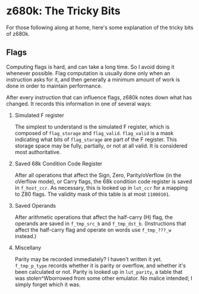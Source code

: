 z680k: The Tricky Bits
======================

For those following along at home, here's some explanation of the
tricky bits of z680k.

Flags
-----

Computing flags is hard, and can take a long time.  So I avoid doing
it whenever possible.  Flag computation is usually done only when an
instruction asks for it, and then generally a minimum amount of work
is done in order to maintain performance.

After every instruction that can influence flags, z680k notes down
what has changed.  It records this information in one of several ways:

1. Simulated F register

   The simplest to understand is the simulated F register, which is
   composed of `flag_storage` and `flag_valid`.  `flag_valid` is a
   mask indicating what bits of `flag_storage` are part of the F
   register.  This storage space may be fully, partially, or not at
   all valid.  It is considered most authoritative.

2. Saved 68k Condition Code Register

   After all operations that affect the Sign, Zero, Parity/oVerflow
   (in the oVerflow mode), or Carry flags, the 68k condition code
   register is saved in `f_host_ccr`.  As necessary, this is looked up
   in `lut_ccr` for a mapping to Z80 flags.  The validity mask of this
   table is at most `11000101`.

3. Saved Operands

   After arithmetic operations that affect the half-carry (H) flag,
   the operands are saved in `f_tmp_src_b` and `f_tmp_dst_b`.
   (Instructions that affect the half-carry flag and operate on words
   use `f_tmp_???_w` instead.)

4. Miscellany

   Parity may be recorded immediately?  I haven't written it yet.
   `f_tmp_p_type` records whether it is parity or overflow, and
   whether it's been calculated or not.  Parity is looked up in
   `lut_parity`, a table that was stolen^Wborrowed from some other
   emulator.  No malice intended; I simply forget which it was.

